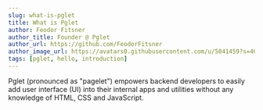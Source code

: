 ```yaml
---
slug: what-is-pglet
title: What is Pglet
author: Feodor Fitsner
author_title: Founder @ Pglet
author_url: https://github.com/FeodorFitsner
author_image_url: https://avatars0.githubusercontent.com/u/5041459?s=400&v=4
tags: [pglet, hello, introduction]
---
```


Pglet (pronounced as "pagelet") empowers backend developers to easily add user interface (UI) into their internal apps and utilities without any knowledge of HTML, CSS and JavaScript.